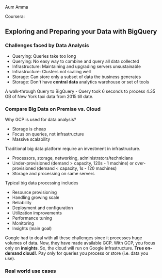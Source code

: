 Aum Amma

Coursera: 

## Exploring and Preparing your Data with BigQuery

### Challenges faced by Data Analysis
- Querying: Queries take too long
- Querying: No easy way to combine and query all data collected
- Infrastructure: Maintaining and upgrading servers unsustainable
- Infrastructure: Clusters not scaling well
- Storage: Can store only a subset of data the business generates
- Storage: Don't have <b>central data</b> analytics warehouse or set of tools

A walk-through Query to BigQuery - Query took 6 seconds to process 4.35 GB of New York taxi data from 2015 till date.

### Compare Big Data on Premise vs. Cloud
Why GCP is used for data analysis?
- Storage is cheap
- Focus on queries, not infrastructure
- Massive scalability

Traditional big data platform require an investment in infrastructure.
- Processors, storage, networking, administrators/technicians
- Under-provisioned (demand > capacity, 120s - 1 machine) or over-provisioned (demand < capacity, 1s - 120 machines)
- Storage and processing on same servers

Typical big data processing includes
- Resource provisioning
- Handling growing scale
- Reliability
- Deployment and configuration
- Utilization improvements
- Performance tuning
- Monitoring
- Insights (main goal)

Google had to deal with all these challenges since it processes huge volumes of data. Now, they have made available GCP. With GCP, you focus only on <b>insights</b>. So, the cloud will run on Google infrastructure. <b>True on-demand cloud!</b>. Pay only for queries you process or store (i.e. data you use). 

### Real world use cases




